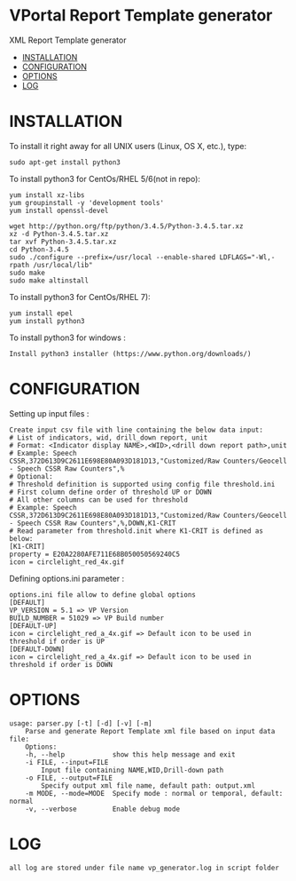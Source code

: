 # VPortal Report Template generator

XML Report Template generator

- [INSTALLATION](#installation)
- [CONFIGURATION](#configuration)
- [OPTIONS](#options)
- [LOG](#log)


# INSTALLATION

To install it right away for all UNIX users (Linux, OS X, etc.), type:

    sudo apt-get install python3

To install python3 for CentOs/RHEL 5/6(not in repo):

    yum install xz-libs
    yum groupinstall -y 'development tools'
    yum install openssl-devel

    wget http://python.org/ftp/python/3.4.5/Python-3.4.5.tar.xz
    xz -d Python-3.4.5.tar.xz
    tar xvf Python-3.4.5.tar.xz
    cd Python-3.4.5
    sudo ./configure --prefix=/usr/local --enable-shared LDFLAGS="-Wl,-rpath /usr/local/lib"
    sudo make
    sudo make altinstall

To install python3 for CentOs/RHEL 7):

    yum install epel
    yum install python3

To install python3 for windows :

    Install python3 installer (https://www.python.org/downloads/)

# CONFIGURATION

Setting up input files :

    Create input csv file with line containing the below data input:
    # List of indicators, wid, drill_down report, unit
    # Format: <Indicator display NAME>,<WID>,<drill down report path>,unit
    # Example: Speech CSSR,372D613D9C2611E698E80A093D181D13,"Customized/Raw Counters/Geocell - Speech CSSR Raw Counters",%
    # Optional:
    # Threshold definition is supported using config file threshold.ini
    # First column define order of threshold UP or DOWN
    # All other columns can be used for threshold
    # Example: Speech CSSR,372D613D9C2611E698E80A093D181D13,"Customized/Raw Counters/Geocell - Speech CSSR Raw Counters",%,DOWN,K1-CRIT
    # Read parameter from threshold.init where K1-CRIT is defined as below: 
    [K1-CRIT]
    property = E20A2280AFE711E68B050050569240C5
    icon = circlelight_red_4x.gif

Defining options.ini parameter :
    
    options.ini file allow to define global options
    [DEFAULT]
    VP_VERSION = 5.1 => VP Version
    BUILD_NUMBER = 51029 => VP Build number
    [DEFAULT-UP]
    icon = circlelight_red_a_4x.gif => Default icon to be used in threshold if order is UP
    [DEFAULT-DOWN]
    icon = circlelight_red_a_4x.gif => Default icon to be used in threshold if order is DOWN
    
    
# OPTIONS

    usage: parser.py [-t] [-d] [-v] [-m]
        Parse and generate Report Template xml file based on input data file:
        Options:
        -h, --help            show this help message and exit
        -i FILE, --input=FILE
            Input file containing NAME,WID,Drill-down path
        -o FILE, --output=FILE
            Specify output xml file name, default path: output.xml
        -m MODE, --mode=MODE  Specify mode : normal or temporal, default: normal
        -v, --verbose         Enable debug mode


# LOG
    all log are stored under file name vp_generator.log in script folder